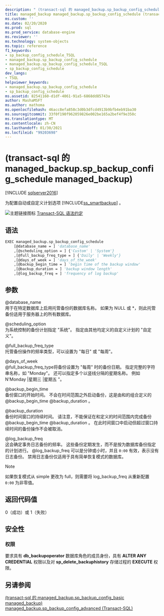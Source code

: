 ```yaml
---
description: " (transact-sql 的 managed_backup.sp_backup_config_schedule managed_backup) "
title: managed_backup managed_backup.sp_backup_config_schedule (transact-sql) |Microsoft Docs
ms.custom: ''
ms.date: 02/20/2020
ms.prod: sql
ms.prod_service: database-engine
ms.reviewer: ''
ms.technology: system-objects
ms.topic: reference
f1_keywords:
- sp_backup_config_schedule_TSQL
- managed_backup.sp_backup_config_schedule
- managed_backup.sp_backup_config_schedule_TSQL
- sp_backup_config_schedule
dev_langs:
- TSQL
helpviewer_keywords:
- managed_backup.sp_backup_config_schedule
- sp_backup_config_schedule
ms.assetid: 82541160-d1df-4061-91a5-6868dd85743a
author: MashaMSFT
ms.author: mathoma
ms.openlocfilehash: 46acc8efa858c3d0b3dfcd4913b9bfb4eb91ba30
ms.sourcegitcommit: 33f0f190f962059826e002be165a2bef4f9e350c
ms.translationtype: MT
ms.contentlocale: zh-CN
ms.lasthandoff: 01/30/2021
ms.locfileid: "99203698"
---
```

# <a name="managed_backupsp_backup_config_schedule-transact-sql"></a> (transact-sql 的 managed_backup.sp_backup_config_schedule managed_backup) 
[!INCLUDE [sqlserver2016](../../includes/applies-to-version/sqlserver2016.md)]

  为配置自动或自定义计划选项 [!INCLUDE[ss_smartbackup](../../includes/ss-smartbackup-md.md)] 。  
    
 ![主题链接图标](../../database-engine/configure-windows/media/topic-link.gif "“主题链接”图标") [Transact-SQL 语法约定](../../t-sql/language-elements/transact-sql-syntax-conventions-transact-sql.md)  
  
## <a name="syntax"></a>语法  
  
```vb  
EXEC managed_backup.sp_backup_config_schedule   
    [@database_name = ] 'database_name'
    ,[@scheduling_option = ] {'Custom' | 'System'}  
    ,[@full_backup_freq_type = ] {'Daily' | 'Weekly'}  
    ,[@days_of_week = ] 'days_of_the_week'  
    ,[@backup_begin_time = ] 'begin time of the backup window'  
    ,[@backup_duration = ] 'backup window length'  
    ,[@log_backup_freq = ] 'frequency of log backup'  
```  
  
##  <a name="arguments"></a><a name="Arguments"></a> 参数  
 @database_name  
 用于在特定数据库上启用托管备份的数据库名称。 如果为 NULL 或 *，则此托管备份适用于服务器上的所有数据库。  
  
 @scheduling_option  
 为系统控制的备份计划指定 "系统"。 指定由其他均定义的自定义计划的 "自定义"。  
  
 @full_backup_freq_type  
 托管备份操作的频率类型，可以设置为 "每日" 或 "每周"。  
  
 @days_of_week  
 @full_backup_freq_type将备份设置为 "每周" 时的备份日期。 指定完整的字符串名称，如 "Monday"。  还可以指定多个以竖线分隔的星期名称。 例如 N'Monday |星期三 |星期五 "。  
  
 @backup_begin_time  
 备份窗口的开始时间。 不会在时间范围之外启动备份，这是由和的组合定义的 @backup_begin_time @backup_duration 。  
  
 @backup_duration  
 备份时间窗口的持续时间。 请注意，不能保证在和定义的时间范围内完成备份 @backup_begin_time @backup_duration 。 在此时间窗口中启动但超过窗口持续时间的备份操作不会被取消。  
  
 @log_backup_freq  
 这会确定事务日志备份的频率。 这些备份定期发生，而不是按为数据库备份指定的计划进行。 @log_backup_freq 可以是分钟或小时，并且 `0:00` 有效，表示没有日志备份。 禁用日志备份仅适用于具有简单恢复模式的数据库。  
  
> [!NOTE]  
>  如果恢复模式从 simple 更改为 full，则需要将 log_backup_freq 从重新配置 `0:00` 为非零值。  
  
## <a name="return-code-value"></a>返回代码值  
 0（成功）或 1（失败）  
  
## <a name="security"></a>安全性  
  
### <a name="permissions"></a>权限  
 要求具有 **db_backupoperator** 数据库角色的成员身份，具有 **ALTER ANY CREDENTIAL** 权限以及对 **sp_delete_backuphistory** 存储过程的 **EXECUTE** 权限。  
  
## <a name="see-also"></a>另请参阅  
 [ (transact-sql 的 managed_backup.sp_backup_config_basic managed_backup) ](../../relational-databases/system-stored-procedures/managed-backup-sp-backup-config-basic-transact-sql.md)   
 [managed_backup.sp_backup_config_advanced (Transact-SQL)](../../relational-databases/system-stored-procedures/managed-backup-sp-backup-config-advanced-transact-sql.md)  
  
  
